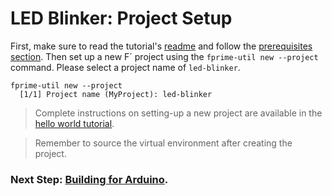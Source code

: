 # LED Blinker: Project Setup

First, make sure to read the tutorial's [readme](../README.md) and follow the [prerequisites section](../README.md#prerequisites). Then set up a new F´ project using the `fprime-util new --project` command. Please select a project name of `led-blinker`.

```shell
fprime-util new --project
  [1/1] Project name (MyProject): led-blinker
```

> Complete instructions on setting-up a new project are available in the [hello world tutorial](https://nasa.github.io/fprime/Tutorials/HelloWorld/NewProject.html).

> Remember to source the virtual environment after creating the project.

### Next Step: [Building for Arduino](./building-for-arduino.md).
